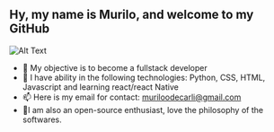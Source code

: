 ## Hy, my name is Murilo, and welcome to my GitHub


![Alt Text](https://media.giphy.com/media/836HiJc7pgzy8iNXCn/giphy.gif)

- 👀 My objective is to become a fullstack developer
- 🌱 I have ability in the following technologies: Python, CSS, HTML, Javascript and learning react/react Native
- 📫 Here is my email for contact: muriloodecarli@gmail.com
- 🐧I am also an open-source enthusiast, love the philosophy of the softwares.
